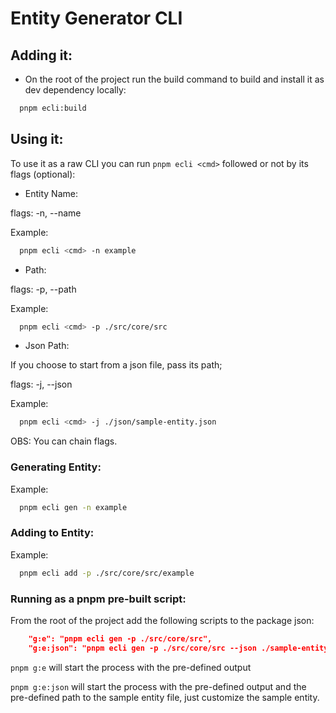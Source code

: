 # Entity Generator CLI

## Adding it:

- On the root of the project run the build command to build and install it as dev dependency locally:

```bash
  pnpm ecli:build
```

## Using it:

To use it as a raw CLI you can run `pnpm ecli <cmd>` followed or not by its flags (optional):

- Entity Name:

flags: -n, --name

Example:

```bash
  pnpm ecli <cmd> -n example
```

- Path:

flags: -p, --path

Example:

```bash
  pnpm ecli <cmd> -p ./src/core/src
```

- Json Path:

If you choose to start from a json file, pass its path;

flags: -j, --json

Example:

```bash
  pnpm ecli <cmd> -j ./json/sample-entity.json
```

OBS: You can chain flags.

### Generating Entity:

Example:

```bash
  pnpm ecli gen -n example
```

### Adding to Entity:

Example:

```bash
  pnpm ecli add -p ./src/core/src/example
```

### Running as a pnpm pre-built script:

From the root of the project add the following scripts to the package json:

```json
    "g:e": "pnpm ecli gen -p ./src/core/src",
    "g:e:json": "pnpm ecli gen -p ./src/core/src --json ./sample-entity.json "
```

`pnpm g:e` will start the process with the pre-defined output

`pnpm g:e:json` will start the process with the pre-defined output and the pre-defined path to the sample entity file, just customize the sample entity.
